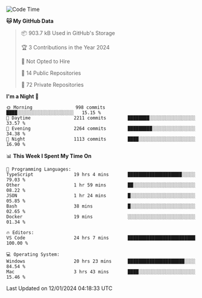 <!--START_SECTION:waka-->
![Code Time](http://img.shields.io/badge/Code%20Time-5%2C103%20hrs%2043%20mins-blue)

**🐱 My GitHub Data** 

> 📦 903.7 kB Used in GitHub's Storage 
 > 
> 🏆 3 Contributions in the Year 2024
 > 
> 🚫 Not Opted to Hire
 > 
> 📜 14 Public Repositories 
 > 
> 🔑 72 Private Repositories 
 > 
**I'm a Night 🦉** 

```text
🌞 Morning                998 commits         ████░░░░░░░░░░░░░░░░░░░░░   15.15 % 
🌆 Daytime                2211 commits        ████████░░░░░░░░░░░░░░░░░   33.57 % 
🌃 Evening                2264 commits        █████████░░░░░░░░░░░░░░░░   34.38 % 
🌙 Night                  1113 commits        ████░░░░░░░░░░░░░░░░░░░░░   16.90 % 
```


📊 **This Week I Spent My Time On** 

```text
💬 Programming Languages: 
TypeScript               19 hrs 4 mins       ████████████████████░░░░░   79.03 % 
Other                    1 hr 59 mins        ██░░░░░░░░░░░░░░░░░░░░░░░   08.22 % 
JSON                     1 hr 24 mins        █░░░░░░░░░░░░░░░░░░░░░░░░   05.85 % 
Bash                     38 mins             █░░░░░░░░░░░░░░░░░░░░░░░░   02.65 % 
Docker                   19 mins             ░░░░░░░░░░░░░░░░░░░░░░░░░   01.34 % 

🔥 Editors: 
VS Code                  24 hrs 7 mins       █████████████████████████   100.00 % 

💻 Operating System: 
Windows                  20 hrs 23 mins      █████████████████████░░░░   84.54 % 
Mac                      3 hrs 43 mins       ████░░░░░░░░░░░░░░░░░░░░░   15.46 % 
```


 Last Updated on 12/01/2024 04:18:33 UTC
<!--END_SECTION:waka-->

